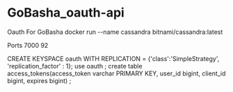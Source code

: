 # GoBasha_oauth-api
Oauth For GoBasha
docker run --name cassandra bitnami/cassandra:latest

Ports 7000 92

CREATE KEYSPACE oauth WITH REPLICATION = {'class':'SimpleStrategy', 'replication_factor' : 1};
use oauth ;
create table access_tokens(access_token varchar PRIMARY KEY, user_id bigint, client_id bigint, expires bigint) ;
